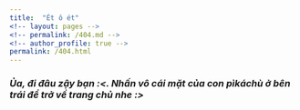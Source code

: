 ```yaml
---
title:  "Ét ô ét"
<!-- layout: pages -->
<!-- permalink: /404.md -->
<!-- author_profile: true -->
permalink: /404.html
---
```


### ***Ủa, đi đâu zậy bạn :<. Nhấn vô cái mặt của con pìkáchù ở bên trái để trở về trang chủ nhe :>***

